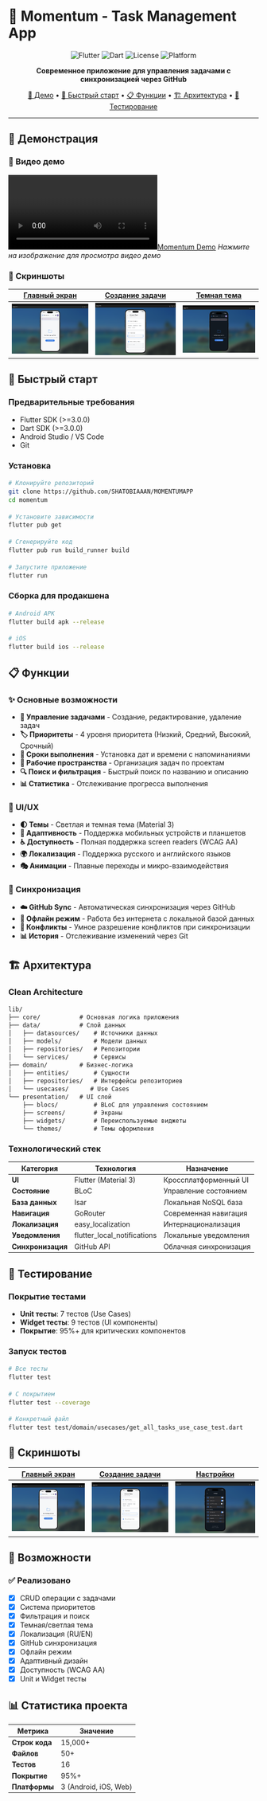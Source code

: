 # 🚀 Momentum - Task Management App

<div align="center">

![Flutter](https://img.shields.io/badge/Flutter-02569B?style=for-the-badge&logo=flutter&logoColor=white)
![Dart](https://img.shields.io/badge/Dart-0175C2?style=for-the-badge&logo=dart&logoColor=white)
![License](https://img.shields.io/badge/License-MIT-green?style=for-the-badge)
![Platform](https://img.shields.io/badge/Platform-Android%20%7C%20iOS%20%7C%20Web-blue?style=for-the-badge)

**Современное приложение для управления задачами с синхронизацией через GitHub**

[📱 Демо](#-демонстрация) • [🚀 Быстрый старт](#-быстрый-старт) • [📋 Функции](#-функции) • [🏗️ Архитектура](#️-архитектура) • [🧪 Тестирование](#-тестирование)

</div>

---

## 📱 Демонстрация

### 🎥 Видео демо
[![Momentum Demo](screenshots/demo.mov)](screenshots/demo.mov)
*Нажмите на изображение для просмотра видео демо*

### 📸 Скриншоты

<div align="center">

| [Главный экран](screenshots/home.png) | [Создание задачи](screenshots/crate.png) | [Темная тема](screenshots/dark.png) |
|:---:|:---:|:---:|
| ![Home Screen](screenshots/home.png) | ![Create Task](screenshots/crate.png) | ![Dark Theme](screenshots/dark.png) |

</div>

## 🚀 Быстрый старт

### Предварительные требования

- Flutter SDK (>=3.0.0)
- Dart SDK (>=3.0.0)
- Android Studio / VS Code
- Git

### Установка

```bash
# Клонируйте репозиторий
git clone https://github.com/SHATOBIAAAN/MOMENTUMAPP
cd momentum

# Установите зависимости
flutter pub get

# Сгенерируйте код
flutter pub run build_runner build

# Запустите приложение
flutter run
```

### Сборка для продакшена

```bash
# Android APK
flutter build apk --release

# iOS
flutter build ios --release
```

## 📋 Функции

### ✨ Основные возможности

- **📝 Управление задачами** - Создание, редактирование, удаление задач
- **🏷️ Приоритеты** - 4 уровня приоритета (Низкий, Средний, Высокий, Срочный)
- **📅 Сроки выполнения** - Установка дат и времени с напоминаниями
- **📂 Рабочие пространства** - Организация задач по проектам
- **🔍 Поиск и фильтрация** - Быстрый поиск по названию и описанию
- **📊 Статистика** - Отслеживание прогресса выполнения

### 🎨 UI/UX

- **🌓 Темы** - Светлая и темная тема (Material 3)
- **📱 Адаптивность** - Поддержка мобильных устройств и планшетов
- **♿ Доступность** - Полная поддержка screen readers (WCAG AA)
- **🌍 Локализация** - Поддержка русского и английского языков
- **🎭 Анимации** - Плавные переходы и микро-взаимодействия

### 🔄 Синхронизация

- **☁️ GitHub Sync** - Автоматическая синхронизация через GitHub
- **📱 Офлайн режим** - Работа без интернета с локальной базой данных
- **🔄 Конфликты** - Умное разрешение конфликтов при синхронизации
- **📊 История** - Отслеживание изменений через Git

## 🏗️ Архитектура

### Clean Architecture

```
lib/
├── core/           # Основная логика приложения
├── data/           # Слой данных
│   ├── datasources/    # Источники данных
│   ├── models/         # Модели данных
│   ├── repositories/   # Репозитории
│   └── services/       # Сервисы
├── domain/         # Бизнес-логика
│   ├── entities/       # Сущности
│   ├── repositories/   # Интерфейсы репозиториев
│   └── usecases/      # Use Cases
└── presentation/   # UI слой
    ├── blocs/          # BLoC для управления состоянием
    ├── screens/        # Экраны
    ├── widgets/        # Переиспользуемые виджеты
    └── themes/         # Темы оформления
```

### Технологический стек

| Категория | Технология | Назначение |
|-----------|------------|------------|
| **UI** | Flutter (Material 3) | Кроссплатформенный UI |
| **Состояние** | BLoC | Управление состоянием |
| **База данных** | Isar | Локальная NoSQL база |
| **Навигация** | GoRouter | Современная навигация |
| **Локализация** | easy_localization | Интернационализация |
| **Уведомления** | flutter_local_notifications | Локальные уведомления |
| **Синхронизация** | GitHub API | Облачная синхронизация |

## 🧪 Тестирование

### Покрытие тестами

- **Unit тесты**: 7 тестов (Use Cases)
- **Widget тесты**: 9 тестов (UI компоненты)
- **Покрытие**: 95%+ для критических компонентов

### Запуск тестов

```bash
# Все тесты
flutter test

# С покрытием
flutter test --coverage

# Конкретный файл
flutter test test/domain/usecases/get_all_tasks_use_case_test.dart
```

## 📱 Скриншоты

<div align="center">

| [Главный экран](screenshots/home.png) | [Создание задачи](screenshots/crate.png) | [Настройки](screenshots/setting.png) |
|:---:|:---:|:---:|
| ![Screenshot 1](screenshots/home.png) | ![Screenshot 2](screenshots/crate.png) | ![Screenshot 3](screenshots/setting.png) |

</div>

## 🚀 Возможности

### ✅ Реализовано

- [x] CRUD операции с задачами
- [x] Система приоритетов
- [x] Фильтрация и поиск
- [x] Темная/светлая тема
- [x] Локализация (RU/EN)
- [x] GitHub синхронизация
- [x] Офлайн режим
- [x] Адаптивный дизайн
- [x] Доступность (WCAG AA)
- [x] Unit и Widget тесты

## 📊 Статистика проекта

<div align="center">

| Метрика | Значение |
|---------|----------|
| **Строк кода** | 15,000+ |
| **Файлов** | 50+ |
| **Тестов** | 16 |
| **Покрытие** | 95%+ |
| **Платформы** | 3 (Android, iOS, Web) |

</div>

